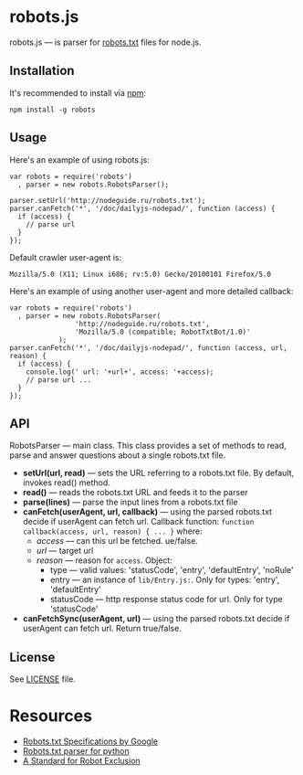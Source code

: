 robots.js
=========

robots.js — is parser for [robots.txt](www.robotstxt.org) files for node.js.

Installation
------------

It's recommended to install via [npm](https://github.com/isaacs/npm/):

    npm install -g robots

Usage
-----

Here's an example of using robots.js:

    var robots = require('robots')
      , parser = new robots.RobotsParser();

    parser.setUrl('http://nodeguide.ru/robots.txt');
    parser.canFetch('*', '/doc/dailyjs-nodepad/', function (access) {
      if (access) {
        // parse url
      }
    });

Default crawler user-agent is:

    Mozilla/5.0 (X11; Linux i686; rv:5.0) Gecko/20100101 Firefox/5.0

Here's an example of using another user-agent and more detailed callback:

    var robots = require('robots')
      , parser = new robots.RobotsParser(
                    'http://nodeguide.ru/robots.txt',
                    'Mozilla/5.0 (compatible; RobotTxtBot/1.0)'
                );
    parser.canFetch('*', '/doc/dailyjs-nodepad/', function (access, url, reason) {
      if (access) {
        console.log(' url: '+url+', access: '+access);
        // parse url ...
      }
    });



API
---

RobotsParser — main class. This class provides a set of methods to read,
parse and answer questions about a single robots.txt file.

  * **setUrl(url, read)** — sets the URL referring to a robots.txt file.
    By default, invokes read() method.
  * **read()** — reads the robots.txt URL and feeds it to the parser
  * **parse(lines)** — parse the input lines from a robots.txt file
  * **canFetch(userAgent, url, callback)** — using the parsed robots.txt decide if
    userAgent can fetch url. Callback function:
    ``function callback(access, url, reason) { ... }``
    where:
    * *access* — can this url be fetched. ue/false.
    * *url* — target url
    * *reason* — reason for ``access``. Object:
      * type — valid values: 'statusCode', 'entry', 'defaultEntry', 'noRule'
      * entry — an instance of ``lib/Entry.js:``. Only for types: 'entry', 'defaultEntry'
      * statusCode — http response status code for url. Only for type 'statusCode'
  * **canFetchSync(userAgent, url)** — using the parsed robots.txt decide if
    userAgent can fetch url. Return true/false.

License
-------

See [LICENSE](https://github.com/ekalinin/robots.js/blob/master/LICENSE)
file.


Resources
=========

  * [Robots.txt Specifications by Google](http://code.google.com/web/controlcrawlindex/docs/robots_txt.html)
  * [Robots.txt parser for python](http://docs.python.org/library/robotparser.html)
  * [A Standard for Robot Exclusion](http://www.robotstxt.org/orig.html)

